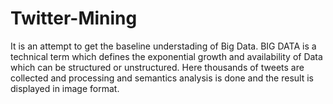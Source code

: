 # Twitter-Mining

It is an attempt to get the baseline understading of Big Data. BIG DATA is a technical term which defines the exponential growth and availability of Data which can be structured or unstructured. Here thousands of tweets are collected and processing and semantics analysis is done and the result is displayed in image format.
